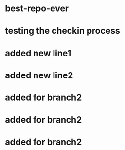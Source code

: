 # best-repo-ever
# testing the checkin process
# added new line1
# added new line2

# added for branch2
# added for branch2
# added for branch2